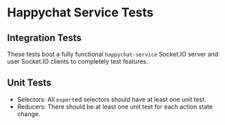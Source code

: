 # Happychat Service Tests

## Integration Tests

These tests boot a fully functional `happychat-service` Socket.IO server and user Socket.IO clients
to completely test features.

## Unit Tests

- Selectors: All `export`ed selectors should have at least one unit test.
- Reducers: There should be at least one unit test for each action state change.
